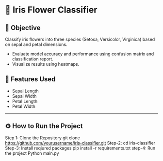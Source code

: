 # 🌸 Iris Flower Classifier

## 📌 Objective
Classify iris flowers into three species (Setosa, Versicolor, Virginica) based on sepal and petal dimensions.
- Evaluate model accuracy and performance using confusion matrix and classification report.
- Visualize results using heatmaps.

## 🧪 Features Used
- Sepal Length
- Sepal Width
- Petal Length
- Petal Width
---

## ⚙️ How to Run the Project
Step 1: Clone the Repository
git clone https://github.com/yourusername/iris-classifier.git
Step-2: cd iris-classifier
Step-3: Install reqiured packages
pip install -r requirements.txt
step-4: Run the project
Python main.py
